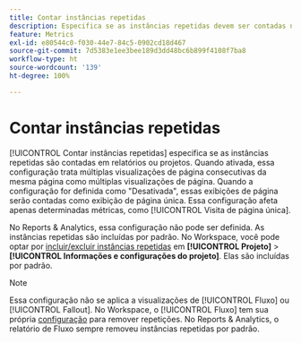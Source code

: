 ```yaml
---
title: Contar instâncias repetidas
description: Especifica se as instâncias repetidas devem ser contadas nos relatórios.
feature: Metrics
exl-id: e80544c0-f030-44e7-84c5-0902cd18d467
source-git-commit: 7d5383e1ee3bee189d3dd48bc6b899f4108f7ba8
workflow-type: ht
source-wordcount: '139'
ht-degree: 100%

---
```


# Contar instâncias repetidas

[!UICONTROL Contar instâncias repetidas] especifica se as instâncias repetidas são contadas em relatórios ou projetos. Quando ativada, essa configuração trata múltiplas visualizações de página consecutivas da mesma página como múltiplas visualizações de página. Quando a configuração for definida como &quot;Desativada&quot;, essas exibições de página serão contadas como exibição de página única. Essa configuração afeta apenas determinadas métricas, como [!UICONTROL Visita de página única].

No Reports &amp; Analytics, essa configuração não pode ser definida. As instâncias repetidas são incluídas por padrão.
No Workspace, você pode optar por [incluir/excluir instâncias repetidas](/help/analyze/analysis-workspace/build-workspace-project/freeform-overview.md) em **[!UICONTROL Projeto]** > **[!UICONTROL Informações e configurações do projeto]**. Elas são incluídas por padrão.

>[!NOTE]
>Essa configuração não se aplica a visualizações de [!UICONTROL Fluxo] ou [!UICONTROL Fallout]. No Workspace, o [!UICONTROL Fluxo] tem sua própria [configuração](/help/analyze/analysis-workspace/visualizations/c-flow/flow-settings.md) para remover repetições. No Reports &amp; Analytics, o relatório de Fluxo sempre removeu instâncias repetidas por padrão.
